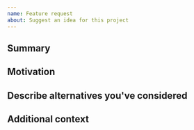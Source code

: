 ```yaml
---
name: Feature request
about: Suggest an idea for this project
---
```


<!--

Have you read INTELI's Code of Conduct? By filing an Issue, you are expected to comply with it, including treating everyone with respect: https://github.com/digicatapult/inteli-demo/.github/blob/main/CODE_OF_CONDUCT.md

---
Also note that the Digital Catapult team has finite resources so it's unlikely that we'll work on feature requests. If we're interested in a particular feature however, we'll follow up and ask you to submit an RFC to talk about it in more detail.

-->

## Summary

<!-- One paragraph explanation of the feature. -->

## Motivation

<!-- Why are we doing this? What use cases does it support? What is the expected outcome? -->

## Describe alternatives you've considered

<!-- A clear and concise description of the alternative solutions you've considered. Be sure to explain why INTELI's existing customisability isn't suitable for this feature. -->

## Additional context

<!-- Add any other context or screenshots about the feature request here. -->
